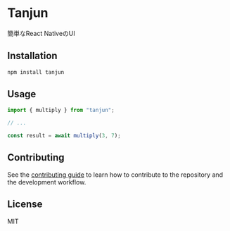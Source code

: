 # Tanjun

簡単なReact NativeのUI

## Installation

```sh
npm install tanjun
```

## Usage

```js
import { multiply } from "tanjun";

// ...

const result = await multiply(3, 7);
```

## Contributing

See the [contributing guide](CONTRIBUTING.md) to learn how to contribute to the repository and the development workflow.

## License

MIT
